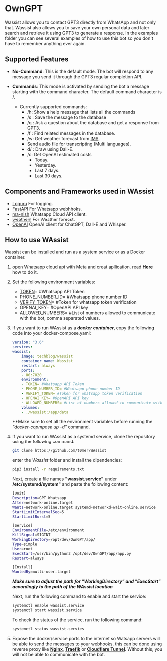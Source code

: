# OwnGPT

Wassist allows you to contact GPT3 directly from WhatsApp and not only that. Wassist also allows you to save your own personal data and later search and retrieve it using GPT3 to generate a response. In the examples folder you can see several examples of how to use this bot so you don't have to remember anything ever again.


## Supported Features

* **No-Command**: This is the default mode. The bot will respond to any message you send it through the GPT3 regular completion API.

* **Commands**: This mode is activated by sending the bot a message starting with the command character. The default command character is /. 
    * Currently supported commands:
        * /h: Show a help message that lists all the commands
        * /s <message>: Save the message to the database
        * /q <question>: Ask a question about the database and get a response from GPT3.
        * /f <message>: Find related messages in the database.
        * /w: Get weather forecast from [IMS](https://ims.gov.il/he).
        * Send audio file for transcripting (Multi languages).
        * d/ <message>: Draw using Dall-E.
        * /c: Get OpenAI estimated costs
            * Today.
            * Yesterday.
            * Last 7 days.
            * Last 30 days.

## Components and Frameworks used in WAssist
* [Loguru](https://pypi.org/project/loguru/) For logging.
* [FastAPI](https://github.com/tiangolo/fastapi) For Whatsapp webhhoks.
* [ma-nish](https://pypi.org/project/ma-nish/) Whatsapp Cloud API client.
* [weatheril](https://pypi.org/project/weatheril/) For Weather forecst.
* [OpenAI](https://pypi.org/project/openai/) OpenAI client for ChatGPT, Dall-E and Whisper.



## How to use WAssist
Wassist can be installed and run as a system service or as a Docker container.

1. open Whatsapp cloud api with Meta and creat apllication. read **[Here](https://pypi.org/project/ma-nish/)** how to do it.
2. Set the following environment variables:
    * [TOKEN](https://developers.facebook.com/docs/whatsapp/business-management-api/get-started#1--acquire-an-access-token-using-a-system-user-or-facebook-login)= #Whatsapp API Token
    * PHONE_NUMBER_ID= #Whatsapp phone number ID
    * [VERIFY_TOKEN](https://developers.facebook.com/docs/graph-api/webhooks/getting-started#configure-webhooks-product)= #Token for whatsapp token verification
    * OPENAI_KEY= #OpenAPI API key
    * ALLOWED_NUMBERS= #List of numbers allowed to communicate with the bot, comma separated values.
3. If you want to run WAssist as a ***docker container***, copy the following code into your docker-compose.yaml:
    ```yaml
    version: "3.6"
    services:
    wassist:
        image: techblog/wassist
        container_name: Wassist
        restart: always
        ports:
        - 80:7020
        environment:
        - TOKEN= #Whatsapp API Token
        - PHONE_NUMBER_ID= #Whatsapp phone number ID
        - VERIFY_TOKEN= #Token for whatsapp token verification
        - OPENAI_KEY= #OpenAPI API key
        - ALLOWED_NUMBERS= #List of numbers allowed to communicate with the bot, comma separated values.
        volumes:
        - ./wassist:/app/data
    ```
    **Make sure to set all the environment variables before running the *"docker-copmpose up -d"* command.
    
    
4. If you want to run WAssist as a systemd service, clone the repository using the following command:
    ```bash
    git clone https://github.com/t0mer/WAssist
    ```
    enter the *Wassist* folder and install the dipendencies:
    ```bash
    pip3 install -r requirements.txt
    ```

    Next, create a file names **"wassist.service"** under **/etc/systemd/system"** and paste the following content:

    ```bash
    [Unit]
    Description=GPT Whatsapp 
    After=network-online.target
    Wants=network-online.target systemd-networkd-wait-online.service
    StartLimitIntervalSec=5
    StartLimitBurst=5

    [Service]
    EnvironmentFile=/etc/environment
    KillSignal=SIGINT
    WorkingDirectory=/opt/dev/OwnGPT/app/
    Type=simple
    User=root
    ExecStart=/usr/bin/python3 /opt/dev/OwnGPT/app/app.py
    Restart=always

    [Install]
    WantedBy=multi-user.target
    ```
    ***Make sure to adjust the path for "WorkingDirectory" and "ExecStart" accordingly to the path of the WAssist location***

    Next, run the following command to enable and start the service:
    ```bash
    systemctl enable wassist.service
    systemctl start wassist.service
    ```
    To check the status of the service, run the following command:
    ```bash
    systemctl status wassist.servies
    ```

5. Expose the docker/service ports to the internet so Watsapp servers will be able to send the messages to your webhooks. this can be done using reverse proxy like **[Nginx](https://www.nginx.com/)**, **[Traefik](https://traefik.io/)** or **[Cloudflare Tunnel](https://www.cloudflare.com/products/tunnel/)**. Without this, you will not be able to communicate with the bot.



